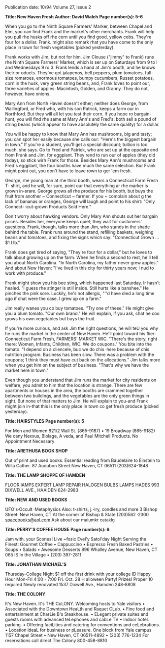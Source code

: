 Publication date: 10/94
Volume 27, Issue 2

**Title: New Haven Fresh**
**Author: David Walch**
**Page number(s): 5-6**

When you go to rhe Ninth Square 
Farmers' Marker, between Chapel and Elm, 
you can find Frank and the market's other 
merchants. Frank will help you pull rhe 
husks off rhe corn until you find good, 
yellow cobs. They're four for a dollar. Frank. 
might also remark rhat you have come to 
the only place in town for fresh vegetables 
(picked yesterday). 

Frank works with Jim, but not for him. 
Jim Clouse ("jimmy" to Frank) runs rhe 
Ninth 
Square 
Farmers' Market, 
which is ser up 
on 
Saturdays 
from 9 to I and 
Wednesdays 9 ro 
3. Frank lends a 
hand at Jim's 
booth, and he 
knows 
their 
pr oducts. 
They've 
got 
jalapenos, bell 
peppers, plum 
tomatoes, full-
size romaroes, enormous tomatoes, bumpy 
cucumbers, Russet potatoes, corn in the 
husk, very green string beans, and, Frank 
loves to point our, three varieties of apples: 
Macintosh, Golden, and Granny. They do 
not, however, have onions. 

Mary Ann from North Haven doesn't 
either; neither does George, from 
Wallingford, or Fred who, with his son 
Patrick, keeps a farm our in Northford. But 
they will all let you test their corn. If you 
hope ro bargain-hunt, you will find rhe 
same at Mary Ann's and Fred's: both sell a 
pound of string beans (which appear to 
have absolutely the same quality) for a 
dollar. 

You will be happy to know that Mary 
Ann has mushrooms, big and tasty; you 
can spot her easily because she calls our: 
"Here's the biggest bargain in town." If 
you're a student, you'll get a special 
discount; tuition is too much, she says. Go 
to Fred and Patrick, who are set up at the 
opposite end from Frank and Jim, for 
eggplant. They rend to run our of apples 
(they did today), so stick wirh Frank for 
those. Besides Mary Ann's mushrooms and 
Fred's eggplant, the four booths have much 
the same selection. Bur Frank might point 
out, you don't have to leave rown to ger 
'em fresh. 

George, rhe young man at rhe third 
booth, wears a Connecticut Farm Fresh T-
shirt, and he will, for sure, point our that 
everything ar rhe marker is grown in-srare. 
George grows all 
rhe produce for 
his booth, but 
buys the fruit 
from 
another 
~ Connecticut 
~ farmer. If you 
~ complain about 
g the 
lack 
of 
bananas 
or 
oranges, George 
will laugh and 
point to his shirt: 
"Only Connect-
icut-grown 
Products Sold Here."

Don't worry about hawking vendors. 
Only Mary Ann shouts out her bargain 
prices. Besides her, everyone keeps quiet; 
they wait for customers' questions. Frank, 
though, talks more than Jim, who stands in 
the shade behind rhe table. Frank runs 
around the stand, refilling baskets, 
weighing beans and tomatoes, and fixing 
the signs which say: "Connecticut Grown 
... $1 I lb." 

Frank does get tired of saying, "They're 
four for a dollar," but he loves to talk about 
growing up on the farm. When he finds a 
second to rest, he'll tell you about North 
Carolina. 
"In North Carolina, my father never 
grew apples." 
And about New Haven: "I've lived in 
this city for thirty years now; I nud to 
work with produce." 

Frank might show you his bee sting, 
which happened last Saturday. Ir hasn't 
healed. "I guess rhe stinger is still inside. 
Still hurts like a banshee." He pinches the 
pink sore. Luckily, he's not allergic, "''d 
have died a long time ago if chat were the 
case. I grew up on a farm." 

Jim really wanes you co buy tomatoes. 
''Try one of these." He might give you a 
plum tomato. "Our own brand." He will 
explain, if you ask, chat he coo grows his 
own vegetables but buys the fruit. 

If you're more curious, and ask Jim the 
right questions, he will teU you why he 
runs the market in the center of New 
Haven. He'll point toward his flier: 
Connecticut Farm Fresh, FARMERS' MARKET 
WIC. "There's the story, right there: 
Women, Infants, Children, WIC. We do 
coupons." You bite into the tomato. "I 
depend on a cliencele, buc we do chis ·here 
because of chis nutrition program. Business 
has been slow. There was a problem with 
the coupons; 1 think they must have cut 
back on the allocations." Jim talks more 
when you get him on the subject of 
business. "That's why we have the market 
here in town." 

Even though you understand that Jim 
runs the market for city residents on 
welfare, you admit to him that the location 
is strange. There are few apartments or 
houses in the area, the booths are crammed 
together between two buildings, and the 
vegetables are the only green things in 
sight. But none of that matters to Jim. He 
will explain to you-and Frank might join 
in-that this is the only place in town co 
get fresh produce (picked yesterday). 



**Title: HAIRSTYLES**
**Page number(s): 5**

For Men 
and Women 
821/2 Wall St. {865-9187) • 19 Broadway (865-9182) 
We cany Nexxus, Biolage, 
A veda, and Paul Mitchell Products. 
No Appointment Necessary



**Title: ARETHUSA BOOK SHOP**

Out of print and used books. 
Essential reading from 
Baudelaire to Einstein to 
Willa Cather. 
87 Audubon Street 
New Haven, CT 06511 
(203)624-1848



**Title: THE LAMP SHOPPE OF HAMDEN**

FLOOR lAMPS 
EXPERT LAMP REPAIR 
HALOGEN BULBS 
LAMPS HADES 
993 DIXWELL AVE., HAAIDEN 
624-2983



**Title: NEW AND USED BOOKS**

UFO's·Occult ·Metaphysics 
Also: t-shirts, j.-lry, condles and more 
3 Bishop Street· New Haven, CT 
At the corner of Bishop & State 
(203)562 ·2300 
spacebooks@aol.com 
Ask about our maiumkr cataklg



**Title: PERRY'S COFFEE HOUSE**
**Page number(s): 6**

Jam with. your Scones! Live ~fosic Evel'y Satol'day Night 
Serving the Finest: Gourmet Coffee • Cappuccino • Espresso 
Fresh Baked Pastries • Soups • Salads • Awesome Desserts 
896 Whalley Avenue, New Haven, CT 065 IS 
In the Village • (203) 397-2811



**Title: JONATHAN MICHAEL'S**

Thursday-College Night 
$1 off the first drink with your college ID 
Happy Hour Mon-Fri 4:00 - 7:00 
Fri. Oct. 28 H alloween Party! Prizes! 
Proper 10 required 
Newly renovated 
1537 Dixwell Ave., 
Hamden 
248-8808



**Title: THE COLONY**

It's New Haven. It's THE CoLONY. 
Welcoming hosts to Yale visitors 
• Associated with the Downtown HeaLth and Raquet CLub. 
• Fine food and entertainment at CharLie B's Steakhouse. 
• ELegant private suites and guests rooms with advanced 
teLephones and cabLe TV 
• Indoor hoteL parking. 
• Offering faciLities and catering for conventions and 
ceLebrations. 
• Location ideaL for business or pLeasure. 
One block from Yale campus 
1157 Chapel Street • New Haven, CT 06511-4892 • (203) 776-1234 
For reservations call direct 
The Colony 
800-458-8810